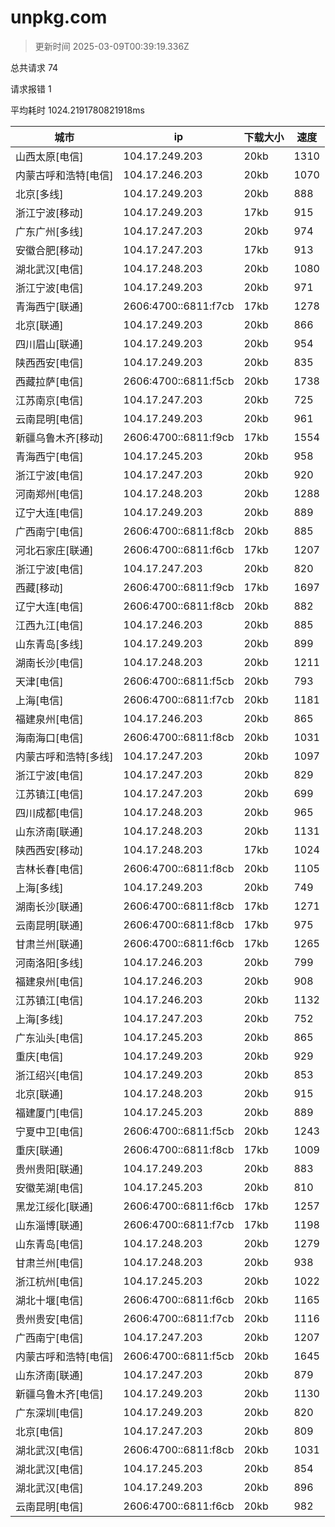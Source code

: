 
  # unpkg.com

  > 更新时间 2025-03-09T00:39:19.336Z
  
  总共请求 74

  请求报错 1

  平均耗时 1024.2191780821918ms

|城市|ip|下载大小|速度|
|-----|----------|---|---|
|山西太原[电信]|104.17.249.203|20kb|1310|
|内蒙古呼和浩特[电信]|104.17.246.203|20kb|1070|
|北京[多线]|104.17.249.203|20kb|888|
|浙江宁波[移动]|104.17.249.203|17kb|915|
|广东广州[多线]|104.17.247.203|20kb|974|
|安徽合肥[移动]|104.17.247.203|17kb|913|
|湖北武汉[电信]|104.17.248.203|20kb|1080|
|浙江宁波[电信]|104.17.249.203|20kb|971|
|青海西宁[联通]|2606:4700::6811:f7cb|17kb|1278|
|北京[联通]|104.17.249.203|20kb|866|
|四川眉山[联通]|104.17.249.203|20kb|954|
|陕西西安[电信]|104.17.249.203|20kb|835|
|西藏拉萨[电信]|2606:4700::6811:f5cb|20kb|1738|
|江苏南京[电信]|104.17.247.203|20kb|725|
|云南昆明[电信]|104.17.249.203|20kb|961|
|新疆乌鲁木齐[移动]|2606:4700::6811:f9cb|17kb|1554|
|青海西宁[电信]|104.17.245.203|20kb|958|
|浙江宁波[电信]|104.17.247.203|20kb|920|
|河南郑州[电信]|104.17.248.203|20kb|1288|
|辽宁大连[电信]|104.17.249.203|20kb|889|
|广西南宁[电信]|2606:4700::6811:f8cb|20kb|885|
|河北石家庄[联通]|2606:4700::6811:f6cb|17kb|1207|
|浙江宁波[电信]|104.17.247.203|20kb|820|
|西藏[移动]|2606:4700::6811:f9cb|17kb|1697|
|辽宁大连[电信]|2606:4700::6811:f8cb|20kb|882|
|江西九江[电信]|104.17.246.203|20kb|885|
|山东青岛[多线]|104.17.249.203|20kb|899|
|湖南长沙[电信]|104.17.248.203|20kb|1211|
|天津[电信]|2606:4700::6811:f5cb|20kb|793|
|上海[电信]|2606:4700::6811:f7cb|20kb|1181|
|福建泉州[电信]|104.17.246.203|20kb|865|
|海南海口[电信]|2606:4700::6811:f8cb|20kb|1031|
|内蒙古呼和浩特[多线]|104.17.247.203|20kb|1097|
|浙江宁波[电信]|104.17.247.203|20kb|829|
|江苏镇江[电信]|104.17.247.203|20kb|699|
|四川成都[电信]|104.17.248.203|20kb|965|
|山东济南[联通]|104.17.248.203|20kb|1131|
|陕西西安[移动]|104.17.248.203|17kb|1024|
|吉林长春[电信]|2606:4700::6811:f8cb|20kb|1105|
|上海[多线]|104.17.249.203|20kb|749|
|湖南长沙[联通]|2606:4700::6811:f8cb|17kb|1271|
|云南昆明[联通]|2606:4700::6811:f8cb|17kb|975|
|甘肃兰州[联通]|2606:4700::6811:f6cb|17kb|1265|
|河南洛阳[多线]|104.17.246.203|20kb|799|
|福建泉州[电信]|104.17.246.203|20kb|908|
|江苏镇江[电信]|104.17.246.203|20kb|1132|
|上海[多线]|104.17.247.203|20kb|752|
|广东汕头[电信]|104.17.245.203|20kb|865|
|重庆[电信]|104.17.249.203|20kb|929|
|浙江绍兴[电信]|104.17.249.203|20kb|853|
|北京[联通]|104.17.248.203|20kb|915|
|福建厦门[电信]|104.17.245.203|20kb|889|
|宁夏中卫[电信]|2606:4700::6811:f5cb|20kb|1243|
|重庆[联通]|2606:4700::6811:f8cb|17kb|1009|
|贵州贵阳[联通]|104.17.249.203|20kb|883|
|安徽芜湖[电信]|104.17.245.203|20kb|810|
|黑龙江绥化[联通]|2606:4700::6811:f6cb|17kb|1257|
|山东淄博[联通]|2606:4700::6811:f7cb|17kb|1198|
|山东青岛[电信]|104.17.248.203|20kb|1279|
|甘肃兰州[电信]|104.17.248.203|20kb|938|
|浙江杭州[电信]|104.17.245.203|20kb|1022|
|湖北十堰[电信]|2606:4700::6811:f6cb|20kb|1165|
|贵州贵安[电信]|2606:4700::6811:f7cb|20kb|1116|
|广西南宁[电信]|104.17.247.203|20kb|1207|
|内蒙古呼和浩特[电信]|2606:4700::6811:f5cb|20kb|1645|
|山东济南[联通]|104.17.247.203|20kb|879|
|新疆乌鲁木齐[电信]|104.17.249.203|20kb|1130|
|广东深圳[电信]|104.17.249.203|20kb|820|
|北京[电信]|104.17.247.203|20kb|809|
|湖北武汉[电信]|2606:4700::6811:f8cb|20kb|1031|
|湖北武汉[电信]|104.17.245.203|20kb|854|
|湖北武汉[电信]|104.17.249.203|20kb|896|
|云南昆明[电信]|2606:4700::6811:f6cb|20kb|982|

  